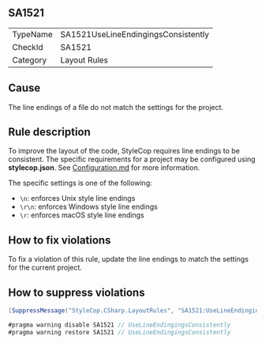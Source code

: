 ## SA1521

<table>
<tr>
  <td>TypeName</td>
  <td>SA1521UseLineEndingingsConsistently</td>
</tr>
<tr>
  <td>CheckId</td>
  <td>SA1521</td>
</tr>
<tr>
  <td>Category</td>
  <td>Layout Rules</td>
</tr>
</table>

## Cause

The line endings of a file do not match the settings for the project.

## Rule description

To improve the layout of the code, StyleCop requires line endings to be consistent. The specific
requirements for a project may be configured using **stylecop.json**. See [Configuration.md](Configuration.md) for more
information.

The specific settings is one of the following:

* `\n`: enforces Unix style line endings
* `\r\n`: enforces Windows style line endings
* `\r`: enforces macOS style line endings

## How to fix violations

To fix a violation of this rule, update the line endings to match the settings for the current project.

## How to suppress violations

```csharp
[SuppressMessage("StyleCop.CSharp.LayoutRules", "SA1521:UseLineEndingingsConsistently", Justification = "Reviewed.")]
```

```csharp
#pragma warning disable SA1521 // UseLineEndingingsConsistently
#pragma warning restore SA1521 // UseLineEndingingsConsistently
```
